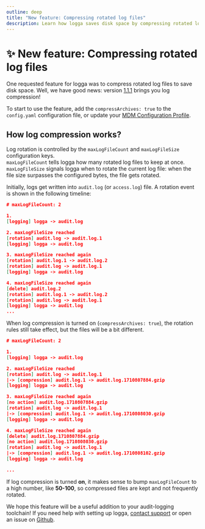 ```yaml
---
outline: deep
title: "New feature: Compressing rotated log files"
description: Learn how logga saves disk space by compressing rotated log files.
---
```


# :sparkles: New feature: Compressing rotated log files

One requested feature for logga was to compress rotated log files to save disk space. Well, we have good news: version [1.1.1](
logga-client-1.1.1.pkg) brings you log compression!

To start to use the feature, add the `compressArchives: true` to the `config.yaml` configuration file, or update your [MDM Configuration Profile](https://docs.getlogga.com/usage/configuration#configuration-with-custom-mdm-configuration-profile).

## How log compression works?

Log rotation is controlled by the `maxLogFileCount` and `maxLogFileSize` configuration keys.  
`maxLogFileCount` tells logga how many rotated log files to keep at once.
`maxLogFileSize` signals logga when to rotate the current log file: when the file size surpasses the configured bytes, the file gets rotated.

Initially, logs get written into `audit.log` (or `access.log`) file. A rotation event is shown in the following timeline:
```json
# maxLogFileCount: 2

1.
[logging] logga -> audit.log

2. maxLogFileSize reached
[rotation] audit.log -> audit.log.1
[logging] logga -> audit.log

3. maxLogFileSize reached again
[rotation] audit.log.1 -> audit.log.2
[rotation] audit.log -> audit.log.1
[logging] logga -> audit.log

4. maxLogFileSize reached again
[delete] audit.log.2
[rotation] audit.log.1 -> audit.log.2
[rotation] audit.log -> audit.log.1
[logging] logga -> audit.log
...
```

When log compression is turned on (`compressArchives: true`), the rotation rules still take effect, but the files will be a bit different.
```json
# maxLogFileCount: 2

1.
[logging] logga -> audit.log

2. maxLogFileSize reached
[rotation] audit.log -> audit.log.1 
|-> [compression] audit.log.1 -> audit.log.1710807884.gzip
[logging] logga -> audit.log

3. maxLogFileSize reached again
[no action] audit.log.1710807884.gzip
[rotation] audit.log -> audit.log.1 
|-> [compression] audit.log.1 -> audit.log.1710808030.gzip
[logging] logga -> audit.log

4. maxLogFileSize reached again
[delete] audit.log.1710807884.gzip
[no action] audit.log.1710808030.gzip
[rotation] audit.log -> audit.log.1 
|-> [compression] audit.log.1 -> audit.log.1710808102.gzip
[logging] logga -> audit.log

...
```

If log compression is turned **on**, it makes sense to bump `maxLogFileCount` to a high number, like **50-100**, so compressed files are kept and not frequently rotated.

We hope this feature will be a useful addition to your audit-logging toolchain! If you need help with setting up logga, <a href="mailto:peter@getlogga.com">contact support</a> or open an issue on <a href="https://github.com/logga-app/logga-public/issues/new">Github</a>.

